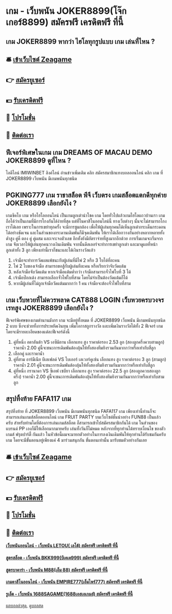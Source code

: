 # เกม - เว็บพนัน JOKER8899(โจ๊กเกอร์8899) สมัครฟรี เครดิตฟรี ที่นี้
## เกม JOKER8899 หากว่า ไฮโลทุกรูปแบบ เกม เล่นที่ไหน ?

## 🛎 [เข้าเว็บไซต์ Zeagame](https://bit.ly/3SdLNi2)
## 👉 [สมัครยูเซอร์](https://bit.ly/3SdLNi2)
## 💵 [รับเครดิตฟรี](https://bit.ly/3dyRKHj)
## 👑 [โปรโมชั่น](https://bit.ly/3dyRKHj)
## 📱 [ติดต่อเรา](https://bit.ly/3dyRKHj)

## ฟีเจอร์พิเศษในเกม เกม DREAMS OF MACAU DEMO JOKER8899 ดูที่ไหน ?
ไอดีไลน์ IMIWINBET ลิงค์ไลน์
อ่านข่าวเพิ่มเติม คลิก
สมัครสมาชิกแทงบอลออนไลน์ คลิก เกม ที่ JOKER8899 เว็บพนัน มีเกมพนันทุกชนิด

## PGKING777 เกม ราชาสล็อต พีจี เว็บตรง เกมสล็อตแตกดีทุกค่าย JOKER8899 เลือกยังไง ?
เกมซิคโบ เกม หรือไฮโลออนไลน์ เป็นเกมลูกเต๋านำโชค เกม โดยทั่วไปแล้วเกมไฮโลแถวบ้านเรา เกม ถือได้ว่าเป็นเกมที่มีการโกงกันได้ง่ายที่สุด แต่ที่ในคาสิโนออนไลน์นี้ ทางเว็บต่างๆ นั้นจะไม่สามารถโกงเราได้เลย เพราะในการเขย่าทุกครั้ง จะมีการซูมกล้อง เพื่อให้ผู้เล่นทุกคนได้เห็นลูกเต๋ากระเด็นกระดอนได้อย่างชัดเจน และในส่วนของกระดานเดิมพันก็มีจุดเดิมพัน ให้เราได้เลือกวางกันอย่างหลากหลายทั้ง ต่ำสูง คู่คี่ ตอง คู่ คู่ผสม และเจาะจงตัวเลข อีกทั้งยังมีอัตราจ่ายที่สูงมากอีกด้วย
การเริ่มเกมจะเริ่มจาก เกม จับเวลาให้ผู้เล่นทุกคนวางเงินเดิมพัน จากนั้นดีลเลอร์จะทำการเขย่าลูกเต๋า และมาดูผลที่หน้าลูกเต๋าทั้ง 3 ลูก เพียงเท่านี้เราก็ชนะและได้เงินรางวัลแล้ว
1. เจ้ามือจะทำการวัดผลแพ้ชนะกับผู้เล่นที่มีไพ่ 2 หรือ 3 ใบได้ที่ละคน
2. ไพ่ 2 ใบของเจ้ามือ สามารถขอสู้กับผู้เล่นทีละคน หรือเรียกว่าจับวัดแต้ม
3. หลังเจ้ามือจับวัดแต้ม หากเจ้ามือแต้มต่ำกว่า เจ้ามือสามารถจั่วไพ่ใบที่ 3 ได้
4. เจ้ามือป๊อกเด้ง สามารถเลือกจั่วไพ่ใบที่สาม โดยไม่จำเป็นต้องวัดแต้มก็ได้
5. หากมีผู้เล่นที่ไม่ถูกเจ้ามือวัดแต้มมากกว่า 1 คน เจ้ามือจะต้องจั่วไพ่ใบที่สาม

## เกม เว็บหวยที่ไม่ควรพลาด CAT888 LOGIN เว็บหวยครบวงจรเรทสูง JOKER8899 เลือกยังไง ?
ฟีเจอร์พิเศษของเกมตำนานมังกร เกม จะมีอยู่ทั้งหมด ที่ JOKER8899 เว็บพนัน มีเกมพนันทุกชนิด 2 แบบ ซึ่งจะช่วยทั้งการประหยัดเงินทุน เพิ่มโอกาสถูกรางวัล และเพิ่มเงินรางวัลได้ทั้ง 2 ฟีเจอร์ เกม โดยจะมีรายละเอียดของแต่ละฟีเจอร์ดังนี้
1. คู่ที่หนึ่ง อตาลันต้า VS เอซีมิลาน เลือกแทง สูง ราคาต่อรอง 2.53 ลูก (สองลูกครึ่งควบสามลูก) ราคาน้ำ 2.00 คู่นี้จะชนะการเดิมพันต้องลุ้นให้ทั้งสองทีมยิงรวมกันมากกว่าหรือเท่ากับสี่ลูก
2. เลือกคู่ และราคาน้ำ
3. คู่ที่สาม อาร์มีเนีย บีเลเฟลด์ VS ไบเออร์ เลเวอร์คูเซ่น เลือกแทง สูง ราคาต่อรอง 3 ลูก (สามลูก) ราคาน้ำ 2.01 คู่นี้จะชนะการเดิมพันต้องลุ้นให้ทั้งสองทีมยิงรวมกันมากกว่าหรือเท่ากับสี่ลูก
4. คู่ที่หนึ่ง กรานาดา VS ซีเอฟ เซบียา เลือกแทง สูง ราคาต่อรอง 22.5 ลูก (สองลูกควบสองลูกครึ่ง) ราคาน้ำ 2.00 คู่นี้จะชนะการเดิมพันต้องลุ้นให้ทั้งสองทีมยิงรวมกันมากกว่าหรือเท่ากับสามลูก

## สรุปทิ้งท้าย FAFA117 เกม
สรุปทิ้งท้าย ที่ JOKER8899 เว็บพนัน มีเกมพนันทุกชนิด FAFA117 เกม เพียงเท่านี้ท่านก็จะสามารถเล่นเกมส์สล็อตออนไลน์ เกม FRUIT PARTY บนเว็บไซต์ชั้นนำอย่าง FUN88 เป็นแล้วครับ สำหรับท่านใดที่ต้องการเล่นเกมส์สล็อต ก็สามารถเข้าไปสมัครสมาชิกกันได้ เกม ในส่วนของแบรนด์ PP เองก็มีให้เลือกมากมายครับ เล่นทั้งวันก็ไม่หมด
หลังจากที่ทุกท่านได้ทราบเงื่อนไข ของตัวเกมส์ ฟรุตปาร์ตี้ กันแล้ว ในหัวข้อนี้ผมจะมายกตัวอย่างในการลงเงินเดิมพันให้ทุกท่านได้รับชมกันครับ เกม โดยจะมีขั้นตอนอยู่เพียงแค่ 4 มาร่วมสนุกกัน ขั้นตอนเท่านั้น มารับชมตัวอย่างกันเลย

## 🛎 [เข้าเว็บไซต์ Zeagame](https://bit.ly/3SdLNi2)
## 👉 [สมัครยูเซอร์](https://bit.ly/3SdLNi2)
## 💵 [รับเครดิตฟรี](https://bit.ly/3dyRKHj)
## 👑 [โปรโมชั่น](https://bit.ly/3dyRKHj)
## 📱 [ติดต่อเรา](https://bit.ly/3dyRKHj)

#### [เว็บพนันออนไลน์ - เว็บพนัน LETOU( เลโต้) สมัครฟรี เครดิตฟรี ที่นี้](https://atom.io/themes/เว็บพนันออนไลน์%20-%20เว็บพนัน%20letou(%20เลโต้)%20สมัครฟรี%20เครดิตฟรี%20ที่นี้)
#### [สูตรสล็อต - เว็บพนัน BKK999(บีเคเค999) สมัครฟรี เครดิตฟรี ที่นี้](https://atom.io/themes/สูตรสล็อต%20-%20เว็บพนัน%20bkk999(บีเคเค999)%20สมัครฟรี%20เครดิตฟรี%20ที่นี้)
#### [สูตรบาคาร่า - เว็บพนัน M88(เอ็ม 88) สมัครฟรี เครดิตฟรี ที่นี้](https://atom.io/themes/สูตรบาคาร่า%20-%20เว็บพนัน%20m88(เอ็ม%2088)%20สมัครฟรี%20เครดิตฟรี%20ที่นี้)
#### [เกมคาสิโนออนไลน์ - เว็บพนัน EMPIRE777(เอ็มไพร์777) สมัครฟรี เครดิตฟรี ที่นี้](https://atom.io/themes/เกมคาสิโนออนไลน์%20-%20เว็บพนัน%20empire777(เอ็มไพร์777)%20สมัครฟรี%20เครดิตฟรี%20ที่นี้)
#### [รูเล็ต - เว็บพนัน 1688SAGAME(1688เอสเอเกมส์) สมัครฟรี เครดิตฟรี ที่นี้](https://atom.io/themes/รูเล็ต%20-%20เว็บพนัน%201688sagame(1688เอสเอเกมส์)%20สมัครฟรี%20เครดิตฟรี%20ที่นี้)

[ผลบอลล่าสุด](https://siamsport.tv "ผลบอลล่าสุด"), [ดูบอลสด](https://siamsport.tv/ดูบอลสด "ดูบอลสด")